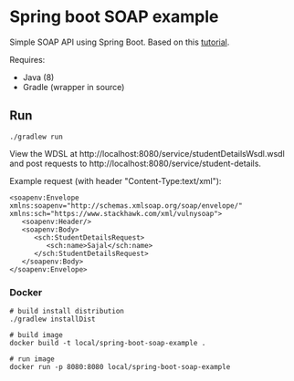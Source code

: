 # Spring boot SOAP example 

Simple SOAP API using Spring Boot. Based on this [tutorial](https://howtodoinjava.com/spring/spring-boot/spring-boot-soap-webservice-example/).

Requires:
* Java (8)
* Gradle (wrapper in source)

## Run

```
./gradlew run
```

View the WDSL at http://localhost:8080/service/studentDetailsWsdl.wsdl and post requests to http://localhost:8080/service/student-details.

Example request (with header "Content-Type:text/xml"):
```
<soapenv:Envelope xmlns:soapenv="http://schemas.xmlsoap.org/soap/envelope/" xmlns:sch="https://www.stackhawk.com/xml/vulnysoap">
   <soapenv:Header/>
   <soapenv:Body>
      <sch:StudentDetailsRequest>
         <sch:name>Sajal</sch:name>
      </sch:StudentDetailsRequest>
   </soapenv:Body>
</soapenv:Envelope>
```

### Docker

```
# build install distribution
./gradlew installDist

# build image
docker build -t local/spring-boot-soap-example .

# run image
docker run -p 8080:8080 local/spring-boot-soap-example
```